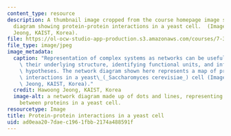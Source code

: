 ```yaml
---
content_type: resource
description: A thumbnail image cropped from the course homepage image showing a network
  diagram showing protein-protein interactions in a yeast cell.  (Image by Hawoong
  Jeong, KAIST, Korea).
file: https://ol-ocw-studio-app-production.s3.amazonaws.com/courses/7-343-network-medicine-using-systems-biology-and-signaling-networks-to-create-novel-cancer-therapeutics-fall-2012/ad0eaa207daec1961fbb2174a488591f_7-343f12-th.jpg
file_type: image/jpeg
image_metadata:
  caption: "Representation of complex systems as networks can be useful for visualizing\
    \ their underlying structure, identifying functional units, and informing new\
    \ hypotheses. The network diagram shown here represents a map of protein-protein\
    \ interactions in a yeast\_(_Saccharomyces cerevisiae_) cell (Image by Hawoong\
    \ Jeong, KAIST, Korea)."
  credit: Hawoong Jeong, KAIST, Korea
  image-alt: a network diagram made up of dots and lines, representing the interactions
    between proteins in a yeast cell.
resourcetype: Image
title: Protein-protein interactions in a yeast cell
uid: ad0eaa20-7dae-c196-1fbb-2174a488591f
---
```

